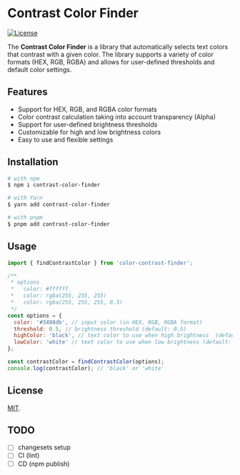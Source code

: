# Contrast Color Finder

[![License](https://img.shields.io/badge/license-MIT-blue.svg)](LICENSE)

The **Contrast Color Finder** is a library that automatically selects text colors that contrast with a given color. The library supports a variety of color formats (HEX, RGB, RGBA) and allows for user-defined thresholds and default color settings.


## Features

- Support for HEX, RGB, and RGBA color formats
- Color contrast calculation taking into account transparency (Alpha)
- Support for user-defined brightness thresholds
- Customizable for high and low brightness colors
- Easy to use and flexible settings


## Installation

```bash
# with npm
$ npm i contrast-color-finder

# with Yarn
$ yarn add contrast-color-finder

# with pnpm
$ pnpm add contrast-color-finder
```


## Usage

```javascript
import { findContrastColor } from 'color-contrast-finder';

/**
 * options
 *   color: #ffffff
 *   color: rgba(255, 255, 255)
 *   color: rgba(255, 255, 255, 0.3)
 */
const options = {
  color: '#3498db', // input color (in HEX, RGB, RGBA format)
  threshold: 0.5, // brightness threshold (default: 0.5)
  highColor: 'black', // text color to use when high brightness  (default: #000000)
  lowColor: 'white' // text color to use when low brightness (default: #FFFFFF)
};

const contrastColor = findContrastColor(options);
console.log(contrastColor); // 'black' or 'white'
```


## License

[MIT](LICENSE).


## TODO

- [ ] changesets setup
- [ ] CI (lint)
- [ ] CD (npm publish)
